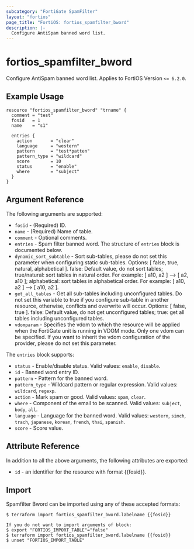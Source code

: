 ```yaml
---
subcategory: "FortiGate SpamFilter"
layout: "fortios"
page_title: "FortiOS: fortios_spamfilter_bword"
description: |-
  Configure AntiSpam banned word list.
---
```


# fortios_spamfilter_bword
Configure AntiSpam banned word list. Applies to FortiOS Version `<= 6.2.0`.

## Example Usage

```hcl
resource "fortios_spamfilter_bword" "trname" {
  comment = "test"
  fosid   = 1
  name    = "s1"

  entries {
    action       = "clear"
    language     = "western"
    pattern      = "test*patten"
    pattern_type = "wildcard"
    score        = 10
    status       = "enable"
    where        = "subject"
  }
}
```

## Argument Reference

The following arguments are supported:

* `fosid` - (Required) ID.
* `name` - (Required) Name of table.
* `comment` - Optional comments.
* `entries` - Spam filter banned word. The structure of `entries` block is documented below.
* `dynamic_sort_subtable` - Sort sub-tables, please do not set this parameter when configuring static sub-tables. Options: [ false, true, natural, alphabetical ]. false: Default value, do not sort tables; true/natural: sort tables in natural order. For example: [ a10, a2 ] --> [ a2, a10 ]; alphabetical: sort tables in alphabetical order. For example: [ a10, a2 ] --> [ a10, a2 ].
* `get_all_tables` - Get all sub-tables including unconfigured tables. Do not set this variable to true if you configure sub-table in another resource, otherwise, conflicts and overwrite will occur. Options: [ false, true ]. false: Default value, do not get unconfigured tables; true: get all tables including unconfigured tables. 
* `vdomparam` - Specifies the vdom to which the resource will be applied when the FortiGate unit is running in VDOM mode. Only one vdom can be specified. If you want to inherit the vdom configuration of the provider, please do not set this parameter.

The `entries` block supports:

* `status` - Enable/disable status. Valid values: `enable`, `disable`.
* `id` - Banned word entry ID.
* `pattern` - Pattern for the banned word.
* `pattern_type` - Wildcard pattern or regular expression. Valid values: `wildcard`, `regexp`.
* `action` - Mark spam or good. Valid values: `spam`, `clear`.
* `where` - Component of the email to be scanned. Valid values: `subject`, `body`, `all`.
* `language` - Language for the banned word. Valid values: `western`, `simch`, `trach`, `japanese`, `korean`, `french`, `thai`, `spanish`.
* `score` - Score value.


## Attribute Reference

In addition to all the above arguments, the following attributes are exported:
* `id` - an identifier for the resource with format {{fosid}}.

## Import

Spamfilter Bword can be imported using any of these accepted formats:
```
$ terraform import fortios_spamfilter_bword.labelname {{fosid}}

If you do not want to import arguments of block:
$ export "FORTIOS_IMPORT_TABLE"="false"
$ terraform import fortios_spamfilter_bword.labelname {{fosid}}
$ unset "FORTIOS_IMPORT_TABLE"
```
